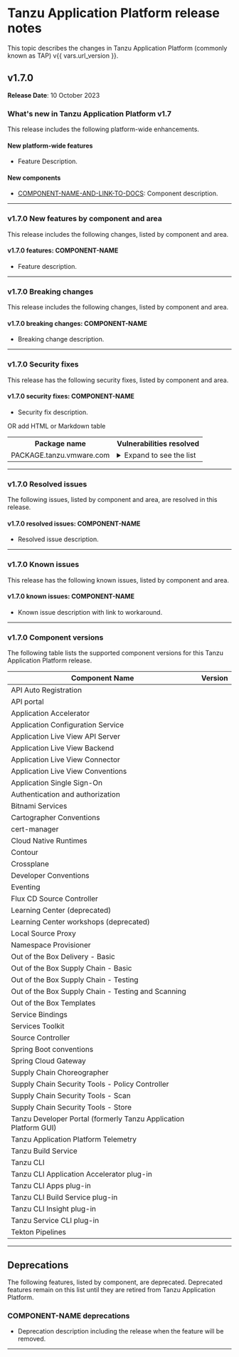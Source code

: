 # Tanzu Application Platform release notes

This topic describes the changes in Tanzu Application Platform (commonly known as TAP)
v{{ vars.url_version }}.

## <a id='1-7-0'></a> v1.7.0
 
**Release Date**: 10 October 2023
 
### <a id='1-7-0-whats-new'></a> What's new in Tanzu Application Platform v1.7
 
This release includes the following platform-wide enhancements.
 
#### <a id='1-7-0-new-platform-features'></a> New platform-wide features
 
- Feature Description.
 
#### <a id='1-7-0-new-components'></a> New components
 
- [COMPONENT-NAME-AND-LINK-TO-DOCS](): Component description.
 
---
 
### <a id='1-7-0-new-features'></a> v1.7.0 New features by component and area
 
This release includes the following changes, listed by component and area. 
 
#### <a id='1-7-0-COMPONENT-NAME'></a> v1.7.0 features: COMPONENT-NAME
 
- Feature description.
 
---
 
### <a id='1-7-0-breaking-changes'></a> v1.7.0 Breaking changes 
 
This release includes the following changes, listed by component and area. 
 
#### <a id='1-7-0-COMPONENT-NAME-bc'></a> v1.7.0 breaking changes: COMPONENT-NAME
 
- Breaking change description.
 
---
 
### <a id='1-7-0-security-fixes'></a> v1.7.0 Security fixes 
 
This release has the following security fixes, listed by component and area. 
 
#### <a id='1-7-0-COMPONENT-NAME-fixes'></a> v1.7.0 security fixes: COMPONENT-NAME
 
- Security fix description.
 
OR add HTML or Markdown table
 
<table>
<tr>
<th>Package name</th>
<th>Vulnerabilities resolved</th>
</tr>
<tr>
<td>PACKAGE.tanzu.vmware.com</td>
<td>
<details><summary>Expand to see the list</summary>
<ul>
<li><a href="https://github.com/advisories/GHSA-xxxx-xxxx-xxxx">GHSA-xxxx-xxxx-xxxx</a></li>
<li><a href="https://nvd.nist.gov/vuln/detail/CVE-2023-12345">CVE-2023-12345</a></li>
</ul>
</details>
</td>
</tr>
</table>
 
---
 
### <a id='1-7-0-resolved-issues'></a> v1.7.0 Resolved issues 
 
The following issues, listed by component and area, are resolved in this release. 
 
#### <a id='1-7-0-COMPONENT-NAME-ri'></a> v1.7.0 resolved issues: COMPONENT-NAME
 
- Resolved issue description.
 
---
 
### <a id='1-7-0-known-issues'></a> v1.7.0 Known issues 
 
This release has the following known issues, listed by component and area. 
 
#### <a id='1-7-0-COMPONENT-NAME-ki'></a> v1.7.0 known issues: COMPONENT-NAME
 
- Known issue description with link to workaround.
 
---
 
### <a id='1-7-0-components'></a> v1.7.0 Component versions
 
The following table lists the supported component versions for this Tanzu Application Platform release.
 
| Component Name                                                   | Version |
| ---------------------------------------------------------------- | ------- |
| API Auto Registration                                            |         |
| API portal                                                       |         |
| Application Accelerator                                          |         |
| Application Configuration Service                                |         |
| Application Live View API Server                                 |         |
| Application Live View Backend                                    |         |
| Application Live View Connector                                  |         |
| Application Live View Conventions                                |         |
| Application Single Sign-On                                       |         |
| Authentication and authorization                                 |         |
| Bitnami Services                                                 |         |
| Cartographer Conventions                                         |         |
| cert-manager                                                     |         |
| Cloud Native Runtimes                                            |         |
| Contour                                                          |         |
| Crossplane                                                       |         |
| Developer Conventions                                            |         |
| Eventing                                                         |         |
| Flux CD Source Controller                                        |         |
| Learning Center (deprecated)                                     |         |
| Learning Center workshops (deprecated)                           |         |
| Local Source Proxy                                               |         |
| Namespace Provisioner                                            |         |
| Out of the Box Delivery - Basic                                  |         |
| Out of the Box Supply Chain - Basic                              |         |
| Out of the Box Supply Chain - Testing                            |         |
| Out of the Box Supply Chain - Testing and Scanning               |         |
| Out of the Box Templates                                         |         |
| Service Bindings                                                 |         |
| Services Toolkit                                                 |         |
| Source Controller                                                |         |
| Spring Boot conventions                                          |         |
| Spring Cloud Gateway                                             |         |
| Supply Chain Choreographer                                       |         |
| Supply Chain Security Tools - Policy Controller                  |         |
| Supply Chain Security Tools - Scan                               |         |
| Supply Chain Security Tools - Store                              |         |
| Tanzu Developer Portal (formerly Tanzu Application Platform GUI) |         |
| Tanzu Application Platform Telemetry                             |         |
| Tanzu Build Service                                              |         |
| Tanzu CLI                                                        |         |
| Tanzu CLI Application Accelerator plug-in                        |         |
| Tanzu CLI Apps plug-in                                           |         |
| Tanzu CLI Build Service plug-in                                  |         |
| Tanzu CLI Insight plug-in                                        |         |
| Tanzu Service CLI plug-in                                        |         |
| Tekton Pipelines                                                 |         |
 
---  
 
## <a id='deprecations'></a> Deprecations 
 
The following features, listed by component, are deprecated. 
Deprecated features remain on this list until they are retired from Tanzu Application Platform. 
 
### <a id='COMPONENT-NAME-deprecations'></a> COMPONENT-NAME deprecations
 
- Deprecation description including the release when the feature will be removed.
 
---
